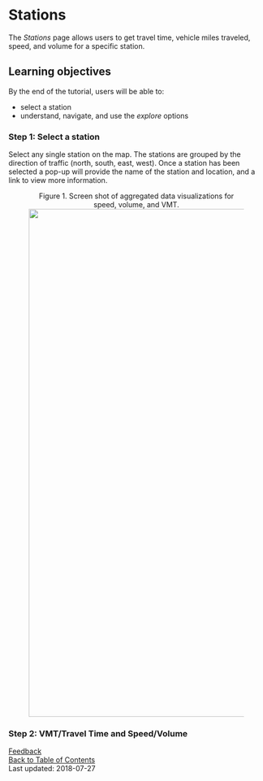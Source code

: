 # Stations

The _Stations_ page allows users to get travel time, vehicle miles traveled, speed, and volume for a specific station.

## Learning objectives
By the end of the tutorial, users will be able to:

* select a station
* understand, navigate, and use the _explore_ options

### Step 1: Select a station
Select any single station on the map. The stations are grouped by the direction of traffic (north, south, east, west). Once a station has been selected a pop-up will provide the name of the station and location, and a link to view more information.

<figure align = "center">
<figcaption>Figure 1. Screen shot of aggregated data visualizations for speed, volume, and VMT.  </figcaption>
<img src="https://github.com/adus/portal-documentation/blob/master/images/stations-images/stations_page1" width="1000">
</figure>

### Step 2: VMT/Travel Time and Speed/Volume


[Feedback](https://github.com/adus/portal-documentation/issues)  
[Back to Table of Contents](https://github.com/adus/portal-documentation)  
Last updated: 2018-07-27
